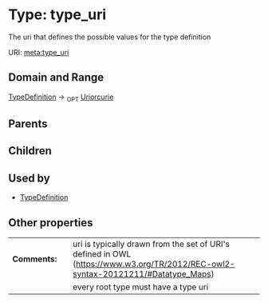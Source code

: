 
# Type: type_uri


The uri that defines the possible values for the type definition

URI: [meta:type_uri](https://w3id.org/biolink/biolinkml/meta/type_uri)


## Domain and Range

[TypeDefinition](TypeDefinition.md) ->  <sub>OPT</sub> [Uriorcurie](types/Uriorcurie.md)

## Parents


## Children


## Used by

 * [TypeDefinition](TypeDefinition.md)

## Other properties

|  |  |  |
| --- | --- | --- |
| **Comments:** | | uri is typically drawn from the set of URI's defined in OWL (https://www.w3.org/TR/2012/REC-owl2-syntax-20121211/#Datatype_Maps) |
|  | | every root type must have a type uri |

